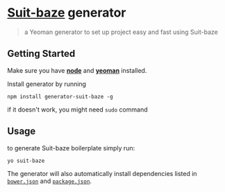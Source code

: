 # [Suit-baze](https://github.com/ImBobby/suit-baze) generator


> a Yeoman generator to set up project easy and fast using Suit-baze

## Getting Started

Make sure you have **[node](http://nodejs.org/download/)** and **[yeoman](http://yeoman.io/)** installed.


Install generator by running
```
npm install generator-suit-baze -g
```
if it doesn't work, you might need `sudo` command

## Usage


to generate Suit-baze boilerplate simply run:
```
yo suit-baze
```
The generator will also automatically install dependencies listed in [`bower.json`](https://github.com/ImBobby/suit-baze/blob/master/bower.json) and [`package.json`](https://github.com/ImBobby/suit-baze/blob/master/package.json).
